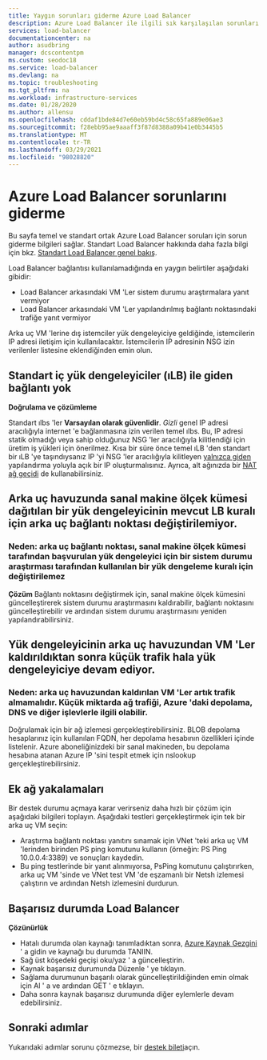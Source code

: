 ```yaml
---
title: Yaygın sorunları giderme Azure Load Balancer
description: Azure Load Balancer ile ilgili sık karşılaşılan sorunları nasıl giderebileceğinizi öğrenin.
services: load-balancer
documentationcenter: na
author: asudbring
manager: dcscontentpm
ms.custom: seodoc18
ms.service: load-balancer
ms.devlang: na
ms.topic: troubleshooting
ms.tgt_pltfrm: na
ms.workload: infrastructure-services
ms.date: 01/28/2020
ms.author: allensu
ms.openlocfilehash: cddaf1bde84d7e60eb59bd4c58c65fa889e06ae3
ms.sourcegitcommit: f28ebb95ae9aaaff3f87d8388a09b41e0b3445b5
ms.translationtype: MT
ms.contentlocale: tr-TR
ms.lasthandoff: 03/29/2021
ms.locfileid: "98028820"
---
```

# <a name="troubleshoot-azure-load-balancer"></a>Azure Load Balancer sorunlarını giderme

Bu sayfa temel ve standart ortak Azure Load Balancer soruları için sorun giderme bilgileri sağlar. Standart Load Balancer hakkında daha fazla bilgi için bkz. [Standart Load Balancer genel bakış](load-balancer-standard-diagnostics.md).

Load Balancer bağlantısı kullanılamadığında en yaygın belirtiler aşağıdaki gibidir:

- Load Balancer arkasındaki VM 'Ler sistem durumu araştırmalara yanıt vermiyor 
- Load Balancer arkasındaki VM 'Ler yapılandırılmış bağlantı noktasındaki trafiğe yanıt vermiyor

Arka uç VM 'lerine dış istemciler yük dengeleyiciye geldiğinde, istemcilerin IP adresi iletişim için kullanılacaktır. İstemcilerin IP adresinin NSG izin verilenler listesine eklendiğinden emin olun.

## <a name="no-outbound-connectivity-from-standard-internal-load-balancers-ilb"></a>Standart iç yük dengeleyiciler (ıLB) ile giden bağlantı yok

**Doğrulama ve çözümleme**

Standart ılbs 'ler **Varsayılan olarak güvenlidir**. *Gizli* genel IP adresi aracılığıyla internet 'e bağlanmasına izin verilen temel ılbs. Bu, IP adresi statik olmadığı veya sahip olduğunuz NSG 'ler aracılığıyla kilitlendiği için üretim iş yükleri için önerilmez. Kısa bir süre önce temel ıLB 'den standart bir ıLB 'ye taşındıysanız IP 'yi NSG 'ler aracılığıyla kilitleyen [yalnızca giden](egress-only.md) yapılandırma yoluyla açık bir IP oluşturmalısınız. Ayrıca, alt ağınızda bir [NAT ağ geçidi](../virtual-network/nat-overview.md) de kullanabilirsiniz.

## <a name="cant-change-backend-port-for-existing-lb-rule-of-a-load-balancer-that-has-virtual-machine-scale-set-deployed-in-the-backend-pool"></a>Arka uç havuzunda sanal makine ölçek kümesi dağıtılan bir yük dengeleyicinin mevcut LB kuralı için arka uç bağlantı noktası değiştirilemiyor.

### <a name="cause-the-backend-port-cannot-be-modified-for-a-load-balancing-rule-thats-used-by-a-health-probe-for-load-balancer-referenced-by-virtual-machine-scale-set"></a>Neden: arka uç bağlantı noktası, sanal makine ölçek kümesi tarafından başvurulan yük dengeleyici için bir sistem durumu araştırması tarafından kullanılan bir yük dengeleme kuralı için değiştirilemez

**Çözüm** Bağlantı noktasını değiştirmek için, sanal makine ölçek kümesini güncelleştirerek sistem durumu araştırmasını kaldırabilir, bağlantı noktasını güncelleştirebilir ve ardından sistem durumu araştırmasını yeniden yapılandırabilirsiniz.

## <a name="small-traffic-is-still-going-through-load-balancer-after-removing-vms-from-backend-pool-of-the-load-balancer"></a>Yük dengeleyicinin arka uç havuzundan VM 'Ler kaldırıldıktan sonra küçük trafik hala yük dengeleyiciye devam ediyor.

### <a name="cause-vms-removed-from-backend-pool-should-no-longer-receive-traffic-the-small-amount-of-network-traffic-could-be-related-to-storage-dns-and-other-functions-within-azure"></a>Neden: arka uç havuzundan kaldırılan VM 'Ler artık trafik almamalıdır. Küçük miktarda ağ trafiği, Azure 'daki depolama, DNS ve diğer işlevlerle ilgili olabilir.

Doğrulamak için bir ağ izlemesi gerçekleştirebilirsiniz. BLOB depolama hesaplarınız için kullanılan FQDN, her depolama hesabının özellikleri içinde listelenir.  Azure aboneliğinizdeki bir sanal makineden, bu depolama hesabına atanan Azure IP 'sini tespit etmek için nslookup gerçekleştirebilirsiniz.

## <a name="additional-network-captures"></a>Ek ağ yakalamaları

Bir destek durumu açmaya karar verirseniz daha hızlı bir çözüm için aşağıdaki bilgileri toplayın. Aşağıdaki testleri gerçekleştirmek için tek bir arka uç VM seçin:

- Araştırma bağlantı noktası yanıtını sınamak için VNet 'teki arka uç VM 'lerinden birinden PS ping komutunu kullanın (örneğin: PS Ping 10.0.0.4:3389) ve sonuçları kaydedin. 
- Bu ping testlerinde bir yanıt alınmıyorsa, PsPing komutunu çalıştırırken, arka uç VM 'sinde ve VNet test VM 'de eşzamanlı bir Netsh izlemesi çalıştırın ve ardından Netsh izlemesini durdurun.

## <a name="load-balancer-in-failed-state"></a>Başarısız durumda Load Balancer

**Çözünürlük**

- Hatalı durumda olan kaynağı tanımladıktan sonra, [Azure Kaynak Gezgini](https://resources.azure.com/) ' a gidin ve kaynağı bu durumda TANIIN.
- Sağ üst köşedeki geçişi oku/yaz ' a güncelleştirin.
- Kaynak başarısız durumunda Düzenle ' ye tıklayın.
- Sağlama durumunun başarılı olarak güncelleştirildiğinden emin olmak için Al ' a ve ardından GET ' e tıklayın.
- Daha sonra kaynak başarısız durumunda diğer eylemlerle devam edebilirsiniz.

## <a name="next-steps"></a>Sonraki adımlar

Yukarıdaki adımlar sorunu çözmezse, bir [destek bileti](https://azure.microsoft.com/support/options/)açın.
